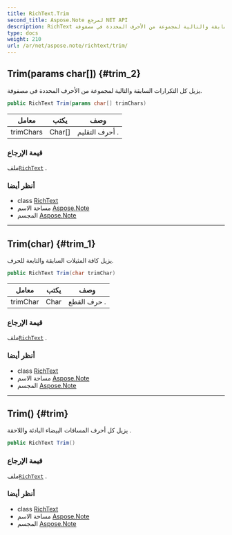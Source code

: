 ```yaml
---
title: RichText.Trim
second_title: Aspose.Note لمرجع NET API
description: RichText طريقة. يزيل كل التكرارات السابقة والتالية لمجموعة من الأحرف المحددة في مصفوفة.
type: docs
weight: 210
url: /ar/net/aspose.note/richtext/trim/
---
```

## Trim(params char[]) {#trim_2}

يزيل كل التكرارات السابقة والتالية لمجموعة من الأحرف المحددة في مصفوفة.

```csharp
public RichText Trim(params char[] trimChars)
```

| معامل | يكتب | وصف |
| --- | --- | --- |
| trimChars | Char[] | أحرف التقليم . |

### قيمة الإرجاع

ملف[`RichText`](../) .

### أنظر أيضا

* class [RichText](../)
* مساحة الاسم [Aspose.Note](../../richtext/)
* المجسم [Aspose.Note](../../../)

---

## Trim(char) {#trim_1}

يزيل كافة المثيلات السابقة والتابعة للحرف.

```csharp
public RichText Trim(char trimChar)
```

| معامل | يكتب | وصف |
| --- | --- | --- |
| trimChar | Char | حرف القطع . |

### قيمة الإرجاع

ملف[`RichText`](../) .

### أنظر أيضا

* class [RichText](../)
* مساحة الاسم [Aspose.Note](../../richtext/)
* المجسم [Aspose.Note](../../../)

---

## Trim() {#trim}

يزيل كل أحرف المسافات البيضاء البادئة واللاحقة .

```csharp
public RichText Trim()
```

### قيمة الإرجاع

ملف[`RichText`](../) .

### أنظر أيضا

* class [RichText](../)
* مساحة الاسم [Aspose.Note](../../richtext/)
* المجسم [Aspose.Note](../../../)


